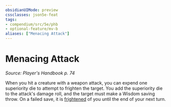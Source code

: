```yaml
---
obsidianUIMode: preview
cssclasses: json5e-feat
tags:
- compendium/src/5e/phb
- optional-feature/mv-b
aliases: ["Menacing Attack"]
---
```

# Menacing Attack
*Source: Player's Handbook p. 74*  

When you hit a creature with a weapon attack, you can expend one superiority die to attempt to frighten the target. You add the superiority die to the attack's damage roll, and the target must make a Wisdom saving throw. On a failed save, it is [frightened](2-Mechanics/CLI/rules/conditions.md#Frightened) of you until the end of your next turn.